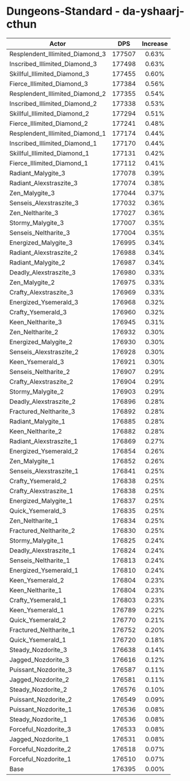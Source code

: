 # Dungeons-Standard - da-yshaarj-cthun
| Actor | DPS | Increase |
|---|:---:|:---:|
|Resplendent_Illimited_Diamond_3|177507|0.63%|
|Inscribed_Illimited_Diamond_3|177498|0.63%|
|Skillful_Illimited_Diamond_3|177455|0.60%|
|Fierce_Illimited_Diamond_3|177384|0.56%|
|Resplendent_Illimited_Diamond_2|177355|0.54%|
|Inscribed_Illimited_Diamond_2|177338|0.53%|
|Skillful_Illimited_Diamond_2|177294|0.51%|
|Fierce_Illimited_Diamond_2|177241|0.48%|
|Resplendent_Illimited_Diamond_1|177174|0.44%|
|Inscribed_Illimited_Diamond_1|177170|0.44%|
|Skillful_Illimited_Diamond_1|177131|0.42%|
|Fierce_Illimited_Diamond_1|177112|0.41%|
|Radiant_Malygite_3|177078|0.39%|
|Radiant_Alexstraszite_3|177074|0.38%|
|Zen_Malygite_3|177044|0.37%|
|Senseis_Alexstraszite_3|177032|0.36%|
|Zen_Neltharite_3|177027|0.36%|
|Stormy_Malygite_3|177007|0.35%|
|Senseis_Neltharite_3|177004|0.35%|
|Energized_Malygite_3|176995|0.34%|
|Radiant_Alexstraszite_2|176988|0.34%|
|Radiant_Malygite_2|176987|0.34%|
|Deadly_Alexstraszite_3|176980|0.33%|
|Zen_Malygite_2|176975|0.33%|
|Crafty_Alexstraszite_3|176969|0.33%|
|Energized_Ysemerald_3|176968|0.32%|
|Crafty_Ysemerald_3|176960|0.32%|
|Keen_Neltharite_3|176945|0.31%|
|Zen_Neltharite_2|176932|0.30%|
|Energized_Malygite_2|176930|0.30%|
|Senseis_Alexstraszite_2|176928|0.30%|
|Keen_Ysemerald_3|176921|0.30%|
|Senseis_Neltharite_2|176907|0.29%|
|Crafty_Alexstraszite_2|176904|0.29%|
|Stormy_Malygite_2|176903|0.29%|
|Deadly_Alexstraszite_2|176896|0.28%|
|Fractured_Neltharite_3|176892|0.28%|
|Radiant_Malygite_1|176885|0.28%|
|Keen_Neltharite_2|176882|0.28%|
|Radiant_Alexstraszite_1|176869|0.27%|
|Energized_Ysemerald_2|176854|0.26%|
|Zen_Malygite_1|176852|0.26%|
|Senseis_Alexstraszite_1|176841|0.25%|
|Crafty_Ysemerald_2|176838|0.25%|
|Crafty_Alexstraszite_1|176838|0.25%|
|Energized_Malygite_1|176837|0.25%|
|Quick_Ysemerald_3|176835|0.25%|
|Zen_Neltharite_1|176834|0.25%|
|Fractured_Neltharite_2|176830|0.25%|
|Stormy_Malygite_1|176825|0.24%|
|Deadly_Alexstraszite_1|176824|0.24%|
|Senseis_Neltharite_1|176813|0.24%|
|Energized_Ysemerald_1|176810|0.24%|
|Keen_Ysemerald_2|176804|0.23%|
|Keen_Neltharite_1|176804|0.23%|
|Crafty_Ysemerald_1|176803|0.23%|
|Keen_Ysemerald_1|176789|0.22%|
|Quick_Ysemerald_2|176770|0.21%|
|Fractured_Neltharite_1|176752|0.20%|
|Quick_Ysemerald_1|176720|0.18%|
|Steady_Nozdorite_3|176638|0.14%|
|Jagged_Nozdorite_3|176616|0.12%|
|Puissant_Nozdorite_3|176587|0.11%|
|Jagged_Nozdorite_2|176581|0.11%|
|Steady_Nozdorite_2|176576|0.10%|
|Puissant_Nozdorite_2|176549|0.09%|
|Puissant_Nozdorite_1|176536|0.08%|
|Steady_Nozdorite_1|176536|0.08%|
|Forceful_Nozdorite_3|176533|0.08%|
|Jagged_Nozdorite_1|176531|0.08%|
|Forceful_Nozdorite_2|176518|0.07%|
|Forceful_Nozdorite_1|176510|0.07%|
|Base|176395|0.00%|
